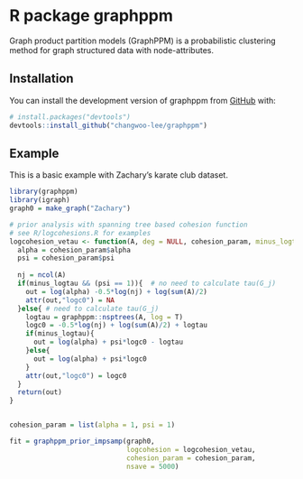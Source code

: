 
<!-- README.md is generated from README.Rmd. Please edit that file -->

# R package graphppm

<!-- badges: start -->
<!-- badges: end -->

Graph product partition models (GraphPPM) is a probabilistic clustering
method for graph structured data with node-attributes.

## Installation

You can install the development version of graphppm from
[GitHub](https://github.com/) with:

``` r
# install.packages("devtools")
devtools::install_github("changwoo-lee/graphppm")
```

## Example

This is a basic example with Zachary’s karate club dataset.

``` r
library(graphppm)
library(igraph)
graph0 = make_graph("Zachary")

# prior analysis with spanning tree based cohesion function 
# see R/logcohesions.R for examples
logcohesion_vetau <- function(A, deg = NULL, cohesion_param, minus_logtau = T){
  alpha = cohesion_param$alpha
  psi = cohesion_param$psi
  
  nj = ncol(A)
  if(minus_logtau && (psi == 1)){  # no need to calculate tau(G_j)
    out = log(alpha) -0.5*log(nj) + log(sum(A)/2)
    attr(out,"logc0") = NA
  }else{ # need to calculate tau(G_j)
    logtau = graphppm::nsptrees(A, log = T) 
    logc0 = -0.5*log(nj) + log(sum(A)/2) + logtau
    if(minus_logtau){
      out = log(alpha) + psi*logc0 - logtau
    }else{
      out = log(alpha) + psi*logc0
    }
    attr(out,"logc0") = logc0
  }
  return(out)
}


cohesion_param = list(alpha = 1, psi = 1)

fit = graphppm_prior_impsamp(graph0, 
                             logcohesion = logcohesion_vetau, 
                             cohesion_param = cohesion_param, 
                             nsave = 5000)
```
